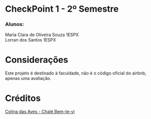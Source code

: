 # CheckPoint 1 - 2º Semestre
### Alunos:
Maria Clara de Oliveira Souza 1ESPX <br/>
Lorran dos Santos 1ESPX

# Considerações

Este projeto é destinado à faculdade, não é o código oficial do airbnb, apenas uma avaliação.

# Créditos

[Colina das Aves - Chalé Bem-te-vi](https://www.airbnb.com.br/rooms/50357172?adults=2&category_tag=Tag%3A5348&enable_m3_private_room=true&photo_id=1585640791&search_mode=flex_destinations_search&check_in=2024-11-10&source_impression_id=p3_1724345027_P36wpzv3IsbxPUkh&previous_page_section_name=1000&guests=2&check_out=2024-11-16)

